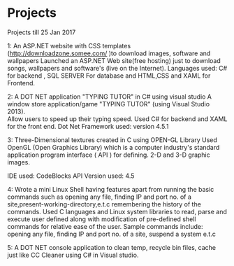 # Projects

Projects till 25 Jan 2017

1:  An ASP.NET website with CSS templates (http://downloadzone.somee.com/ )to download images, software and wallpapers
    Launched an ASP.NET Web site(free hosting) just to download songs, wallpapers and software's (live on the Internet). 
    Languages used: C# for backend , SQL SERVER  For database and HTML,CSS and XAML for   
    Frontend.
    
    
                       
    
2: A DOT NET application "TYPING TUTOR" in C# using visual studio
    A window store application/game "TYPING TUTOR" (using Visual Studio 2013).   
    Allow users to speed up their typing speed.  Used C# for backend and XAML for the front end.
    Dot Net Framework used: version 4.5.1
    



3: Three-Dimensional textures created in C using OPEN-GL Library
   Used OpenGL (Open Graphics Library) which is a computer industry's standard application program interface ( API ) for defining.  2-D and 3-D graphic images.

   IDE used: CodeBlocks
   API Version used: 4.5
 
 
 

4: Wrote a mini Linux Shell having features apart from running the basic commands such as opening any file, 
   finding IP and port no. of a site,present-working-directory,e.t.c  remembering the history of the commands.
    Used C languages and Linux system libraries to read, parse and execute user defined along with 
    modification of pre-defined shell commands for relative ease of the user.
    Sample commands include:
    opening any file, finding IP and port no. of a site, suspend a system e.t.c  



5: A DOT NET console application to clean temp, recycle bin files, cache just like CC Cleaner using C# in Visual studio.
  
